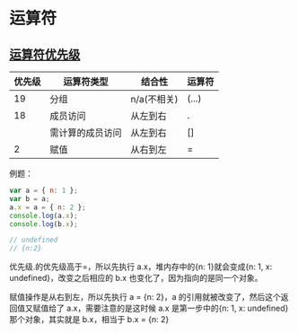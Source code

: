 # 运算符

## [运算符优先级](https://developer.mozilla.org/zh-CN/docs/Web/JavaScript/Reference/Operators/Operator_Precedence)

| 优先级 | 运算符类型       | 结合性      | 运算符 |
| ------ | ---------------- | ----------- | ------ |
| 19     | 分组             | n/a(不相关) | (...)  |
| 18     | 成员访问         | 从左到右    | .      |
|        | 需计算的成员访问 | 从左到右    | []     |
| 2      | 赋值             | 从右到左    | =      |

例题：

```js
var a = { n: 1 };
var b = a;
a.x = a = { n: 2 };
console.log(a.x);
console.log(b.x);

// undefined
// {n:2}
```

优先级.的优先级高于=，所以先执行 a.x，堆内存中的{n: 1}就会变成{n: 1, x: undefined}，改变之后相应的 b.x 也变化了，因为指向的是同一个对象。

赋值操作是从右到左，所以先执行 a = {n: 2}，a 的引用就被改变了，然后这个返回值又赋值给了 a.x，需要注意的是这时候 a.x 是第一步中的{n: 1, x: undefined}那个对象，其实就是 b.x，相当于 b.x = {n: 2}
